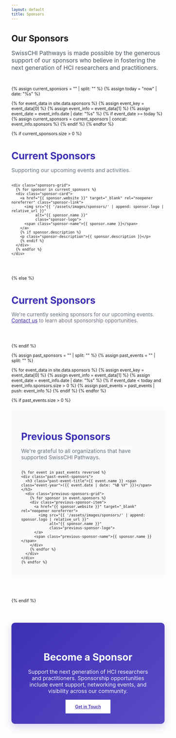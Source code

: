 ```yaml
---
layout: default
title: Sponsors
---
```


<div class="container">
  <div class="page-header">
    <h1>Our Sponsors</h1>
    <p class="lead">SwissCHI Pathways is made possible by the generous support of our sponsors who believe in fostering the next generation of HCI researchers and practitioners.</p>
  </div>

  <!-- Current Sponsors Section -->
  {% assign current_sponsors = "" | split: "" %}
  {% assign today = "now" | date: "%s" %}

  {% for event_data in site.data.sponsors %}
    {% assign event_key = event_data[0] %}
    {% assign event_info = event_data[1] %}
    {% assign event_date = event_info.date | date: "%s" %}
    {% if event_date >= today %}
      {% assign current_sponsors = current_sponsors | concat: event_info.sponsors %}
    {% endif %}
  {% endfor %}

  {% if current_sponsors.size > 0 %}
  <section class="sponsors-section current-sponsors-section">
    <h2>Current Sponsors</h2>
    <p class="section-intro">Supporting our upcoming events and activities.</p>

    <div class="sponsors-grid">
      {% for sponsor in current_sponsors %}
      <div class="sponsor-card">
        <a href="{{ sponsor.website }}" target="_blank" rel="noopener noreferrer" class="sponsor-link">
          <img src="{{ '/assets/images/sponsors/' | append: sponsor.logo | relative_url }}"
               alt="{{ sponsor.name }}"
               class="sponsor-logo">
          <span class="sponsor-name">{{ sponsor.name }}</span>
        </a>
        {% if sponsor.description %}
        <p class="sponsor-description">{{ sponsor.description }}</p>
        {% endif %}
      </div>
      {% endfor %}
    </div>
  </section>
  {% else %}
  <section class="sponsors-section">
    <h2>Current Sponsors</h2>
    <p class="no-sponsors">We're currently seeking sponsors for our upcoming events. <a href="{{ '/contact' | relative_url }}">Contact us</a> to learn about sponsorship opportunities.</p>
  </section>
  {% endif %}

  <!-- Previous Sponsors Section -->
  {% assign past_sponsors = "" | split: "" %}
  {% assign past_events = "" | split: "" %}

  {% for event_data in site.data.sponsors %}
    {% assign event_key = event_data[0] %}
    {% assign event_info = event_data[1] %}
    {% assign event_date = event_info.date | date: "%s" %}
    {% if event_date < today and event_info.sponsors.size > 0 %}
      {% assign past_events = past_events | push: event_info %}
    {% endif %}
  {% endfor %}

  {% if past_events.size > 0 %}
  <section class="sponsors-section previous-sponsors-section">
    <h2>Previous Sponsors</h2>
    <p class="section-intro">We're grateful to all organizations that have supported SwissCHI Pathways.</p>

    {% for event in past_events reversed %}
    <div class="past-event-sponsors">
      <h3 class="past-event-title">{{ event.name }} <span class="event-year">({{ event.date | date: "%B %Y" }})</span></h3>
      <div class="previous-sponsors-grid">
        {% for sponsor in event.sponsors %}
        <div class="previous-sponsor-item">
          <a href="{{ sponsor.website }}" target="_blank" rel="noopener noreferrer">
            <img src="{{ '/assets/images/sponsors/' | append: sponsor.logo | relative_url }}"
                 alt="{{ sponsor.name }}"
                 class="previous-sponsor-logo">
          </a>
          <span class="previous-sponsor-name">{{ sponsor.name }}</span>
        </div>
        {% endfor %}
      </div>
    </div>
    {% endfor %}
  </section>
  {% endif %}

  <!-- Become a Sponsor CTA -->
  <section class="become-sponsor-section">
    <div class="cta-card">
      <h2>Become a Sponsor</h2>
      <p>Support the next generation of HCI researchers and practitioners. Sponsorship opportunities include event support, networking events, and visibility across our community.</p>
      <a href="{{ '/contact' | relative_url }}" class="btn btn-primary">Get in Touch</a>
    </div>
  </section>
</div>

<style>
  .page-header {
    margin-bottom: 3rem;
  }

  .page-header h1:after {
    margin: 0.5rem 0 1rem;
  }

  .lead {
    font-size: 1.2rem;
    color: #4b5563;
    max-width: 800px;
  }

  .sponsors-section {
    margin-bottom: 4rem;
  }

  .sponsors-section h2 {
    color: #3C2FB3;
    margin-bottom: 0.75rem;
    font-size: 2rem;
  }

  .section-intro {
    color: #6b7280;
    font-size: 1.1rem;
    margin-bottom: 2rem;
  }

  .no-sponsors {
    color: #6b7280;
    font-size: 1.05rem;
  }

  .no-sponsors a {
    color: #3C2FB3;
    text-decoration: underline;
  }

  /* Sponsors Grid */
  .sponsors-grid {
    display: grid;
    grid-template-columns: repeat(auto-fit, minmax(250px, 1fr));
    gap: 2rem;
  }

  .sponsor-card {
    text-align: center;
    padding: 2rem;
    background: white;
    border-radius: 12px;
    box-shadow: 0 2px 8px rgba(0, 0, 0, 0.08);
    transition: transform 0.3s ease, box-shadow 0.3s ease;
    border: 2px solid #e5e7eb;
  }

  .sponsor-card:hover {
    transform: translateY(-5px);
    box-shadow: 0 8px 16px rgba(0, 0, 0, 0.12);
    border-color: #3C2FB3;
  }

  .sponsor-link {
    text-decoration: none;
    color: inherit;
    display: flex;
    flex-direction: column;
    align-items: center;
    gap: 1rem;
  }

  .sponsor-logo {
    max-width: 100%;
    height: auto;
    max-height: 100px;
    object-fit: contain;
  }

  .sponsor-name {
    font-weight: 600;
    color: #1f2937;
    font-size: 1.1rem;
  }

  .sponsor-description {
    margin-top: 0.5rem;
    color: #6b7280;
    font-size: 0.9rem;
    line-height: 1.5;
  }

  /* Previous Sponsors Styles */
  .previous-sponsors-section {
    background-color: #f9fafb;
    padding: 2rem;
    border-radius: 12px;
  }

  .past-event-sponsors {
    margin-bottom: 2.5rem;
  }

  .past-event-sponsors:last-child {
    margin-bottom: 0;
  }

  .past-event-title {
    color: #1f2937;
    font-size: 1.3rem;
    margin-bottom: 1.25rem;
    font-weight: 600;
  }

  .event-year {
    color: #9ca3af;
    font-weight: 400;
    font-size: 1rem;
  }

  .previous-sponsors-grid {
    display: grid;
    grid-template-columns: repeat(auto-fill, minmax(150px, 1fr));
    gap: 1.5rem;
  }

  .previous-sponsor-item {
    text-align: center;
    padding: 1.25rem;
    background: white;
    border-radius: 8px;
    border: 1px solid #e5e7eb;
    transition: opacity 0.3s ease;
    display: flex;
    flex-direction: column;
    align-items: center;
    gap: 0.75rem;
  }

  .previous-sponsor-item:hover {
    opacity: 0.8;
  }

  .previous-sponsor-logo {
    max-width: 100%;
    height: auto;
    max-height: 70px;
    object-fit: contain;
    filter: grayscale(20%);
    opacity: 0.9;
  }

  .previous-sponsor-name {
    font-size: 0.9rem;
    font-weight: 600;
    color: #4b5563;
  }

  /* Become a Sponsor Section */
  .become-sponsor-section {
    margin-top: 4rem;
  }

  .cta-card {
    background: linear-gradient(135deg, #3C2FB3 0%, #5B4CC7 100%);
    color: white;
    padding: 3rem;
    border-radius: 12px;
    text-align: center;
    box-shadow: 0 10px 25px rgba(60, 47, 179, 0.2);
  }

  .cta-card h2 {
    color: white;
    margin-bottom: 1rem;
    font-size: 2rem;
  }

  .cta-card p {
    font-size: 1.1rem;
    margin-bottom: 2rem;
    opacity: 0.95;
    max-width: 600px;
    margin-left: auto;
    margin-right: auto;
  }

  .cta-card .btn-primary {
    background-color: white;
    color: #3C2FB3;
    border: none;
    font-weight: 600;
    padding: 0.875rem 2rem;
  }

  .cta-card .btn-primary:hover {
    background-color: #f3f4f6;
    transform: translateY(-2px);
  }

  /* Responsive Design */
  @media (max-width: 768px) {
    .sponsors-grid {
      grid-template-columns: 1fr;
    }

    .previous-sponsors-grid {
      grid-template-columns: repeat(2, 1fr);
    }

    .cta-card {
      padding: 2rem;
    }

    .cta-card h2 {
      font-size: 1.5rem;
    }

    .cta-card p {
      font-size: 1rem;
    }
  }
</style>
